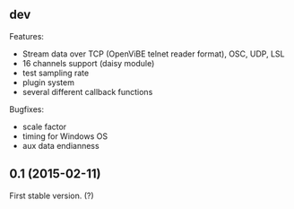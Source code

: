 
## dev

Features:
  - Stream data over TCP (OpenViBE telnet reader format), OSC, UDP, LSL
  - 16 channels support (daisy module)
  - test sampling rate
  - plugin system
  - several different callback functions

Bugfixes:
  - scale factor
  - timing for Windows OS
  - aux data endianness

## 0.1 (2015-02-11)

First stable version. (?)
